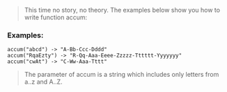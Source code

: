 > This time no story, no theory. 
> The examples below show you how to write function accum:

### Examples:
```
accum("abcd") -> "A-Bb-Ccc-Dddd"
accum("RqaEzty") -> "R-Qq-Aaa-Eeee-Zzzzz-Tttttt-Yyyyyyy"
accum("cwAt") -> "C-Ww-Aaa-Tttt"
```
> The parameter of accum is a string which includes
> only letters from a..z and A..Z.
